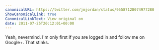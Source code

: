 ```yaml
---
canonicalURL: https://twitter.com/jmjordan/status/95587128074977280
ShowCanonicalLink: true
CanonicalLinkText: View original on
date: 2011-07-25T20:12:01+00:00
---
```

Yeah, nevermind. I'm only first if you are logged in and follow me on Google+. That stinks.